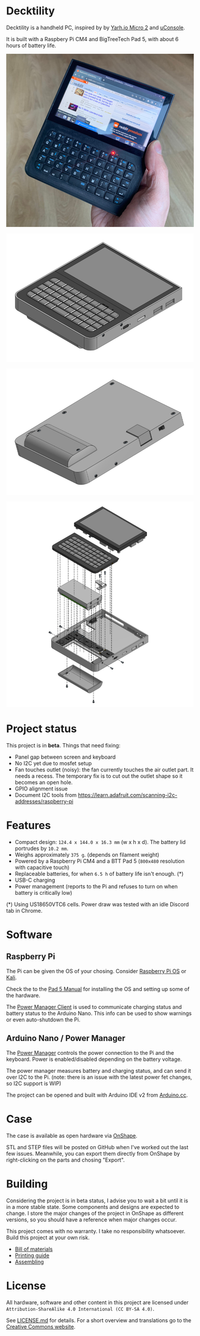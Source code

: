 # Decktility

Decktility is a handheld PC, inspired by by [Yarh.io Micro 2](https://yarh.io/) and [uConsole](https://www.clockworkpi.com/uconsole).

It is built with a Raspbery Pi CM4 and BigTreeTech Pad 5, with about 6 hours of battery life.

![Decktility device mockup](decktility-photo.jpg)

![Decktility device mockup](decktility.png)

![Decktility device mockup](decktility-back.png)

![Decktility device mockup](decktility-internals.png)

# Project status

This project is in **beta**. Things that need fixing:

- Panel gap between screen and keyboard
- No I2C yet due to mosfet setup
- Fan touches outlet (noisy): the fan currently touches the air outlet part. It needs a recess. The temporary fix is to cut out the outlet shape so it becomes an open hole.
- GPIO alignment issue
- Document I2C tools from https://learn.adafruit.com/scanning-i2c-addresses/raspberry-pi

# Features

- Compact design: `124.4 x 144.0 x 16.3 mm` (w x h x d). The battery lid portrudes by `10.2 mm`.
- Weighs approximately `375 g`. (depends on filament weight)
- Powered by a Raspberry Pi CM4 and a BTT Pad 5 (`800x480` resolution with capacitive touch)
- Replaceable batteries, for when `6.5 h` of battery life isn't enough. (\*)
- USB-C charging
- Power management (reports to the Pi and refuses to turn on when battery is critically low)

(\*) Using US18650VTC6 cells. Power draw was tested with an idle Discord tab in Chrome.

# Software

## Raspberry Pi

The Pi can be given the OS of your chosing. Consider [Raspberry Pi OS](https://www.raspberrypi.com/software/) or [Kali](https://www.kali.org/docs/arm/raspberry-pi-4/).

Check the to the [Pad 5 Manual](https://github.com/bigtreetech/Raspberry-Pad/tree/master/Pad5) for installing the OS and setting up some of the hardware.

The [Power Manager Client](./powermanager-client) is used to communicate charging status and battery status to the Arduino Nano. This info can be used to show warnings or even auto-shutdown the Pi.

## Arduino Nano / Power Manager

The [Power Manager](./powermanager) controls the power connection to the Pi and the keyboard. Power is enabled/disabled depending on the battery voltage.

The power manager measures battery and charging status, and can send it over I2C to the Pi. (note: there is an issue with the latest power fet changes, so I2C support is WIP)

The project can be opened and built with Arduino IDE v2 from [Arduino.cc](https://www.arduino.cc/).

# Case

The case is available as open hardware via [OnShape](https://cad.onshape.com/documents/bcf3b5212bb2ba6496cfe6cf/w/d70be68a60b4c80f684ba746/e/f2fb47dfa2dbdc91d7666ed1).

STL and STEP files will be posted on GitHub when I've worked out the last few issues. Meanwhile, you can export them directly from OnShape by right-clicking on the parts and chosing "Export".

# Building

Considering the project is in beta status, I advise you to wait a bit until it is in a more stable state. Some components and designs are expected to change.
I store the major changes of the project in OnShape as different versions, so you should have a reference when major changes occur.

This project comes with no warranty. I take no responsibility whatsoever. Build this project at your own risk.

- [Bill of materials](docs/bom.md)
- [Printing guide](docs/printing.md)
- [Assembling](docs/assembling.md)

# License

All hardware, software and other content in this project are licensed under `Attribution-ShareAlike 4.0 International (CC BY-SA 4.0)`.

See [LICENSE.md](LICENSE.md) for details. For a short overview and translations go to the [Creative Commons website](https://creativecommons.org/licenses/by-sa/4.0/legalcode).


